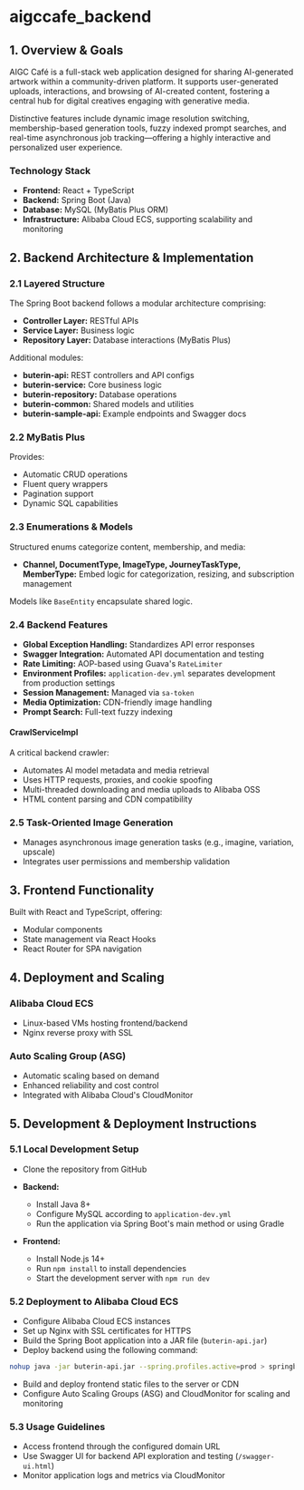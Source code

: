 # aigccafe_backend

## 1. Overview & Goals

AIGC Café is a full-stack web application designed for sharing AI-generated artwork within a community-driven platform. It supports user-generated uploads, interactions, and browsing of AI-created content, fostering a central hub for digital creatives engaging with generative media.

Distinctive features include dynamic image resolution switching, membership-based generation tools, fuzzy indexed prompt searches, and real-time asynchronous job tracking—offering a highly interactive and personalized user experience.

### Technology Stack
- **Frontend:** React + TypeScript
- **Backend:** Spring Boot (Java)
- **Database:** MySQL (MyBatis Plus ORM)
- **Infrastructure:** Alibaba Cloud ECS, supporting scalability and monitoring

## 2. Backend Architecture & Implementation

### 2.1 Layered Structure
The Spring Boot backend follows a modular architecture comprising:

- **Controller Layer:** RESTful APIs
- **Service Layer:** Business logic
- **Repository Layer:** Database interactions (MyBatis Plus)

Additional modules:
- **buterin-api:** REST controllers and API configs
- **buterin-service:** Core business logic
- **buterin-repository:** Database operations
- **buterin-common:** Shared models and utilities
- **buterin-sample-api:** Example endpoints and Swagger docs

### 2.2 MyBatis Plus

Provides:
- Automatic CRUD operations
- Fluent query wrappers
- Pagination support
- Dynamic SQL capabilities

### 2.3 Enumerations & Models

Structured enums categorize content, membership, and media:

- **Channel, DocumentType, ImageType, JourneyTaskType, MemberType:** Embed logic for categorization, resizing, and subscription management

Models like `BaseEntity` encapsulate shared logic.

### 2.4 Backend Features

- **Global Exception Handling:** Standardizes API error responses
- **Swagger Integration:** Automated API documentation and testing
- **Rate Limiting:** AOP-based using Guava's `RateLimiter`
- **Environment Profiles:** `application-dev.yml` separates development from production settings
- **Session Management:** Managed via `sa-token`
- **Media Optimization:** CDN-friendly image handling
- **Prompt Search:** Full-text fuzzy indexing

#### CrawlServiceImpl

A critical backend crawler:
- Automates AI model metadata and media retrieval
- Uses HTTP requests, proxies, and cookie spoofing
- Multi-threaded downloading and media uploads to Alibaba OSS
- HTML content parsing and CDN compatibility

### 2.5 Task-Oriented Image Generation

- Manages asynchronous image generation tasks (e.g., imagine, variation, upscale)
- Integrates user permissions and membership validation

## 3. Frontend Functionality

Built with React and TypeScript, offering:
- Modular components
- State management via React Hooks
- React Router for SPA navigation

## 4. Deployment and Scaling

### Alibaba Cloud ECS
- Linux-based VMs hosting frontend/backend
- Nginx reverse proxy with SSL

### Auto Scaling Group (ASG)
- Automatic scaling based on demand
- Enhanced reliability and cost control
- Integrated with Alibaba Cloud's CloudMonitor

## 5. Development & Deployment Instructions

### 5.1 Local Development Setup

- Clone the repository from GitHub
- **Backend:**
  - Install Java 8+
  - Configure MySQL according to `application-dev.yml`
  - Run the application via Spring Boot's main method or using Gradle

- **Frontend:**
  - Install Node.js 14+
  - Run `npm install` to install dependencies
  - Start the development server with `npm run dev`

### 5.2 Deployment to Alibaba Cloud ECS

- Configure Alibaba Cloud ECS instances
- Set up Nginx with SSL certificates for HTTPS
- Build the Spring Boot application into a JAR file (`buterin-api.jar`)
- Deploy backend using the following command:

```bash
nohup java -jar buterin-api.jar --spring.profiles.active=prod > springboot.log 2>&1 &
```

- Build and deploy frontend static files to the server or CDN
- Configure Auto Scaling Groups (ASG) and CloudMonitor for scaling and monitoring

### 5.3 Usage Guidelines

- Access frontend through the configured domain URL
- Use Swagger UI for backend API exploration and testing (`/swagger-ui.html`)
- Monitor application logs and metrics via CloudMonitor


